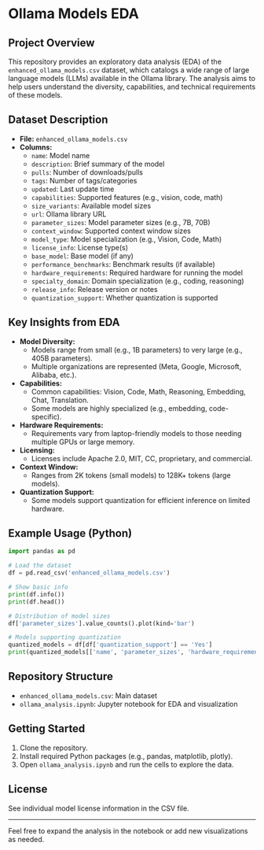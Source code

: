 # Ollama Models EDA

## Project Overview
This repository provides an exploratory data analysis (EDA) of the `enhanced_ollama_models.csv` dataset, which catalogs a wide range of large language models (LLMs) available in the Ollama library. The analysis aims to help users understand the diversity, capabilities, and technical requirements of these models.

## Dataset Description
- **File:** `enhanced_ollama_models.csv`
- **Columns:**
  - `name`: Model name
  - `description`: Brief summary of the model
  - `pulls`: Number of downloads/pulls
  - `tags`: Number of tags/categories
  - `updated`: Last update time
  - `capabilities`: Supported features (e.g., vision, code, math)
  - `size_variants`: Available model sizes
  - `url`: Ollama library URL
  - `parameter_sizes`: Model parameter sizes (e.g., 7B, 70B)
  - `context_window`: Supported context window sizes
  - `model_type`: Model specialization (e.g., Vision, Code, Math)
  - `license_info`: License type(s)
  - `base_model`: Base model (if any)
  - `performance_benchmarks`: Benchmark results (if available)
  - `hardware_requirements`: Required hardware for running the model
  - `specialty_domain`: Domain specialization (e.g., coding, reasoning)
  - `release_info`: Release version or notes
  - `quantization_support`: Whether quantization is supported

## Key Insights from EDA
- **Model Diversity:**
  - Models range from small (e.g., 1B parameters) to very large (e.g., 405B parameters).
  - Multiple organizations are represented (Meta, Google, Microsoft, Alibaba, etc.).
- **Capabilities:**
  - Common capabilities: Vision, Code, Math, Reasoning, Embedding, Chat, Translation.
  - Some models are highly specialized (e.g., embedding, code-specific).
- **Hardware Requirements:**
  - Requirements vary from laptop-friendly models to those needing multiple GPUs or large memory.
- **Licensing:**
  - Licenses include Apache 2.0, MIT, CC, proprietary, and commercial.
- **Context Window:**
  - Ranges from 2K tokens (small models) to 128K+ tokens (large models).
- **Quantization Support:**
  - Some models support quantization for efficient inference on limited hardware.

## Example Usage (Python)
```python
import pandas as pd

# Load the dataset
df = pd.read_csv('enhanced_ollama_models.csv')

# Show basic info
print(df.info())
print(df.head())

# Distribution of model sizes
df['parameter_sizes'].value_counts().plot(kind='bar')

# Models supporting quantization
quantized_models = df[df['quantization_support'] == 'Yes']
print(quantized_models[['name', 'parameter_sizes', 'hardware_requirements']])
```

## Repository Structure
- `enhanced_ollama_models.csv`: Main dataset
- `ollama_analysis.ipynb`: Jupyter notebook for EDA and visualization

## Getting Started
1. Clone the repository.
2. Install required Python packages (e.g., pandas, matplotlib, plotly).
3. Open `ollama_analysis.ipynb` and run the cells to explore the data.

## License
See individual model license information in the CSV file.

---

Feel free to expand the analysis in the notebook or add new visualizations as needed.
